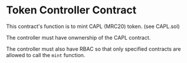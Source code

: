 # Token Controller Contract

This contract's function is to mint CAPL (MRC20) token. (see CAPL.sol)

The controller must have onwnership of the CAPL contract.

The controller must also have RBAC so that only specified contracts are allowed to call the ``mint`` function.
